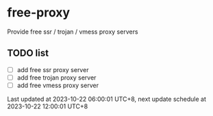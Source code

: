 
# free-proxy
Provide free ssr / trojan / vmess proxy servers


## TODO list
- [ ] add free ssr proxy server
- [ ] add free trojan proxy server
- [ ] add free vmess proxy server

Last updated at 2023-10-22 06:00:01 UTC+8, next update schedule at 2023-10-22 12:00:01 UTC+8

